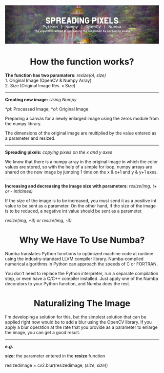 <p align="center">
  <img src="https://github.com/serhatdog/spreading-pixels/blob/main/repo-banner-w.png?raw=true" alt="Spreading Pixels">
</p>

<h1 align="center">How the function works?</h1>

**The function has two paramaters:** *resize(oI, size)* <br>
    1. Original Image (OpenCV & Numpy Array) <br>
    2. Size (Original Image Res. x Size)
    <hr>
    
 **Creating new image:** *Using Numpy*
 
 **pI*: Processed Image, **oI*: Original Image
 
Preparing a canvas for a newly enlarged image using the zeros module from the numpy library.
 
The dimensions of the original image are multiplied by the value entered as a parameter and resized.
 <hr>
 
**Spreading pixels:** *copying pixels on the x and y axes*

We know that there is a numpy array in the original image in which the color values are stored, so with the help of a simple for loop; numpy arrays are shared on the new image by jumping 1 time on the x & x+1 and y & y+1 axes.

<hr>

**Increasing and decreasing the image size with parameters:** *resize(img, (+ or - int)times)*

If the size of the image is to be increased, you must send it as a positive int value to be sent as a parameter. On the other hand, if the size of the image is to be reduced, a negative int value should be sent as a parameter.

*resize(img, +3) or resize(img, -3)*

<h1 align="center">Why We Have To Use Numba?</h1>

Numba translates Python functions to optimized machine code at runtime using the industry-standard LLVM compiler library. Numba-compiled numerical algorithms in Python can approach the speeds of C or FORTRAN.

You don't need to replace the Python interpreter, run a separate compilation step, or even have a C/C++ compiler installed. Just apply one of the Numba decorators to your Python function, and Numba does the rest.

<h1 align="center">Naturalizing The Image</h1>
I'm developing a solution for this, but the simplest solution that can be applied right now would be to add a blur using the OpenCV library.
If you apply a blur operation at the rate that you provide as a parameter to enlarge the image, you can get a good result.
<hr>

***e.g.***

**size**: the parameter entered in the **resize** function

resizedimage = cv2.blur(resizedimage, (*size*, *size*))
